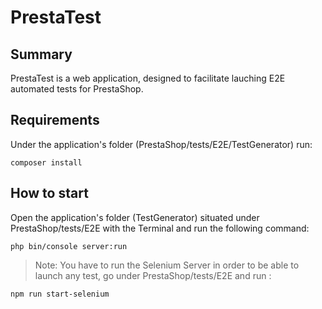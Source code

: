 PrestaTest
=============
## Summary
PrestaTest is a web application, designed to facilitate lauching E2E automated tests for PrestaShop.
## Requirements
Under the application's folder (PrestaShop/tests/E2E/TestGenerator) run:
```
composer install
```
## How to start
Open the application's folder (TestGenerator) situated under PrestaShop/tests/E2E with the Terminal and run the following command:
```
php bin/console server:run
```
> Note:
> You have to run the Selenium Server in order to be able to launch any test,
> go under PrestaShop/tests/E2E and run :

```
npm run start-selenium
```